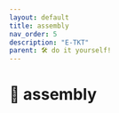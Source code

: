 ```yaml
---
layout: default
title: assembly
nav_order: 5
description: "E-TKT"
parent: 🛠️ do it yourself!
---
```


# 🧩 **assembly**

